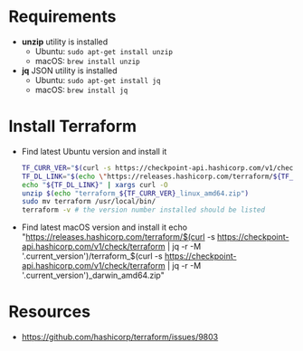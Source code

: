 # Requirements
  * **unzip** utility is installed
      * Ubuntu: `sudo apt-get install unzip`
      * macOS: `brew install unzip`
  * **jq** JSON utility is installed
      * Ubuntu: `sudo apt-get install jq`
      * macOS: `brew install jq`

# Install Terraform
  * Find latest Ubuntu version and install it
    ```bash
    TF_CURR_VER="$(curl -s https://checkpoint-api.hashicorp.com/v1/check/terraform | jq -r -M '.current_version')"
    TF_DL_LINK="$(echo \"https://releases.hashicorp.com/terraform/${TF_CURR_VER}/terraform_${TF_CURR_VER}_linux_amd64.zip\")"
    echo "${TF_DL_LINK}" | xargs curl -O
    unzip $(echo "terraform_${TF_CURR_VER}_linux_amd64.zip")
    sudo mv terraform /usr/local/bin/
    terraform -v # the version number installed should be listed
    ```
  * Find latest macOS version and install it
echo "https://releases.hashicorp.com/terraform/$(curl -s https://checkpoint-api.hashicorp.com/v1/check/terraform | jq -r -M '.current_version')/terraform_$(curl -s https://checkpoint-api.hashicorp.com/v1/check/terraform | jq -r -M '.current_version')_darwin_amd64.zip"


# Resources
  * https://github.com/hashicorp/terraform/issues/9803
